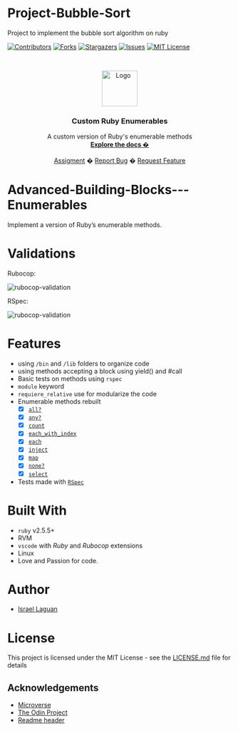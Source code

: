 # Project-Bubble-Sort
Project to implement the bubble sort algorithm on ruby


<!-- PROJECT SHIELDS -->
<!--
*** I'm using markdown "reference style" links for readability.
*** Reference links are enclosed in brackets [ ] instead of parentheses ( ).
*** See the bottom of this document for the declaration of the reference variables
*** for contributors-url, forks-url, etc. This is an optional, concise syntax you may use.
*** https://www.markdownguide.org/basic-syntax/#reference-style-links
-->
[![Contributors][contributors-shield]][contributors-url]
[![Forks][forks-shield]][forks-url]
[![Stargazers][stars-shield]][stars-url]
[![Issues][issues-shield]][issues-url]
[![MIT License][license-shield]][license-url]



<!-- PROJECT LOGO -->
<br />
<p align="center">
  <a href="https://www.microverse.org/">
    <img src="doc/microverse.png" alt="Logo" width="80" height="80">
  </a>

  <h3 align="center">Custom Ruby Enumerables</h3>

  <p align="center">
    A custom version of Ruby's enumerable methods
    <br />
    <a href="https://github.com/Israel-Laguan/Advanced-Building-Blocks---Enumerables/blob/master/README.md"><strong>Explore the docs �</strong></a>
    <br />
    <br />
    <a href="https://www.theodinproject.com/courses/ruby-programming/lessons/advanced-building-blocks.">Assigment</a>
    �
    <a href="https://github.com/Israel-Laguan/Advanced-Building-Blocks---Enumerables/issues">Report Bug</a>
    �
    <a href="https://github.com/Israel-Laguan/Advanced-Building-Blocks---Enumerables/issues">Request Feature</a>
  </p>
</p>

# Advanced-Building-Blocks---Enumerables
Implement a version of Ruby’s enumerable methods.

# Validations

Rubocop: 

![rubocop-validation](doc/rubocop.png)

RSpec: 

![rubocop-validation](doc/rspec.png)

# Features

* using `/bin` and `/lib` folders to organize code
* using methods accepting a block using yield() and #call
* Basic tests on methods using `rspec`
* `module` keyword
* `requiere_relative` use for modularize the code
* Enumerable methods rebuilt
    + [x] [`all?`](https://ruby-doc.org/core-2.6.3/Enumerable.html#method-i-all-3F)
    + [x] [`any?`](https://ruby-doc.org/core-2.6.3/Enumerable.html#method-i-none-3F)
    + [x] [`count`](https://ruby-doc.org/core-2.6.3/Enumerable.html#method-i-none-3F)
    + [x] [`each_with_index`](https://ruby-doc.org/core-2.6.3/Enumerable.html#method-i-each_with_index)
    + [x] [`each`]()
    + [x] [`inject`](https://ruby-doc.org/core-2.6.3/Enumerable.html#method-i-inject)
    + [x] [`map`](https://ruby-doc.org/core-2.6.3/Enumerable.html#method-i-map)
    + [x] [`none?`](https://ruby-doc.org/core-2.6.3/Enumerable.html#method-i-none-3F)
    + [x] [`select`](https://ruby-doc.org/core-2.6.3/Enumerable.html#method-i-none-3F)
* Tests made with [`RSpec`](https://relishapp.com/rspec/)

# Built With

* `ruby` v2.5.5+
* RVM
* `vscode` with _Ruby_ and _Rubocop_ extensions
* Linux
* Love and Passion for code.

# Author

* [Israel Laguan](https://github.com/Israel-Laguan)

# License

This project is licensed under the MIT License - see the [LICENSE.md](LICENSE.md) file for details 

<!-- ACKNOWLEDGEMENTS -->
## Acknowledgements
* [Microverse](https://www.microverse.org/)
* [The Odin Project](https://www.theodinproject.com/)
* [Readme header](https://github.com/collinsugwu/Microverse201-Enumerable-Methods)




<!-- MARKDOWN LINKS & IMAGES -->
<!-- https://www.markdownguide.org/basic-syntax/#reference-style-links -->
[contributors-shield]: https://img.shields.io/github/contributors/othneildrew/Best-README-Template.svg?style=flat-square
[contributors-url]: https://github.com/Israel-Laguan/Advanced-Building-Blocks---Enumerables/graphs/contributors
[forks-shield]: https://img.shields.io/github/forks/Israel-Laguan/Advanced-Building-Blocks---Enumerables
[forks-url]: https://github.com/Israel-Laguan/Advanced-Building-Blocks---Enumerables/network/members
[stars-shield]: https://img.shields.io/github/stars/Israel-Laguan/Advanced-Building-Blocks---Enumerables
[stars-url]: https://github.com/Israel-Laguan/Advanced-Building-Blocks---Enumerables/stargazers
[issues-shield]: https://img.shields.io/github/issues/Israel-Laguan/Advanced-Building-Blocks---Enumerables
[issues-url]: https://github.com/Israel-Laguan/Advanced-Building-Blocks---Enumerables/issues
[license-shield]: https://img.shields.io/github/license/Israel-Laguan/Advanced-Building-Blocks---Enumerables
[license-url]: https://github.com/Israel-Laguan/Advanced-Building-Blocks---Enumerables/blob/master/LICENSE.txt
